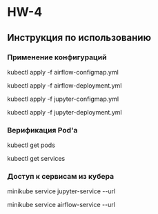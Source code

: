 # HW-4

## Инструкция по использованию
### Применение конфигураций

kubectl apply -f airflow-configmap.yml

kubectl apply -f airflow-deployment.yml

kubectl apply -f jupyter-configmap.yml

kubectl apply -f jupyter-deployment.yml

### Верификация Pod'а

kubectl get pods

kubectl get services

### Доступ к сервисам из кубера

minikube service jupyter-service --url

minikube service airflow-service --url

